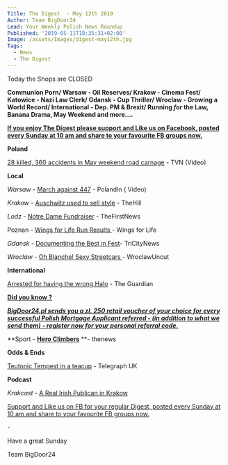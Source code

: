 ```yaml
---
Title: The Digest  - May 12th 2019
Author: Team BigDoor24
Lead: Your Weekly Polish News Roundup
Published: '2019-05-11T18:35:31+02:00'
Image: /assets/Images/digest-may12th.jpg
Tags:
  - News
  - The Digest
---
```

Today the Shops are CLOSED

**Communion Porn/ Warsaw - Oil Reserves/ Krakow - Cinema Fest/ Katowice - Nazi Law Clerk/ Gdansk - Cup Thriller/ Wroclaw - Growing a World Record/ International - Dep. PM & Brexit/ Running _for_ the Law, Banana Drama, May Weekend and more....**

[**If you enjoy The Digest please support and Like us on Facebook, posted every Sunday at 10 am and share to your favourite FB groups now.**](https://www.facebook.com/bigdoor24/)

<div class="sharethis-inline-share-buttons"></div>

**Poland**

[28 killed, 360 accidents in May weekend road carnage](https://www.tvn24.pl/tvn24-news-in-english,157,m/over-360-accidents-28-dead-over-poland-s-long-may-weekend,933974.html) - TVN (Video)

**Local**

_Warsaw_  - [March against 447](https://polandin.com/42588788/stop-447-march-proceeds-through-warsaw) - PolandIn ( Video)

_Krakow_  - [Auschwitz used to sell style](https://thehill.com/blogs/blog-briefing-room/news/442526-auschwitz-condemns-redbubble-for-selling-pillows-mini-skirts) - TheHill

_Lodz_ - [Notre Dame Fundraiser](https://www.thefirstnews.com/article/notre-dame-fundraiser-in-lodz-cathedral-5870) - TheFirstNews

Poznan - [Wings for Life Run Results](https://results.wingsforlifeworldrun.com/int/en/2019)[ ](https://www.tvn24.pl/wideo/z-anteny/lawyer-who-hanged-pictures-of-politicians-on-gallows-was-advising-hitler-s-birthday-organizers,1840842.html?playlist_id=29505) - Wings for Life

_Gdansk_ - [Documenting the Best in Fest](https://tricitynews.pl/event/16th-millennium-docs-against-gravity-festival/)- TriCityNews

_Wroclaw_ - [Oh Blanche! Sexy Streetcars ](http://wroclawuncut.com/2019/05/10/special-sex-edu-tram-give-advice-distribute-condoms/)- WroclawUncut

**International**

[Arrested for having the wrong Halo](https://www.theguardian.com/world/2019/may/06/woman-arrested-poland-posters-virgin-mary-rainbow-halo-plock) - The Guardian

[**Did you know ?**](https://bigdoor24.pl/)

[**_BigDoor24.pl sends you a zl. 250 retail voucher of your choice for every successful Polish Mortgage Applicant referred - (in addition to what we send them) - register now for your personal referral code._**](https://bigdoor24.pl/)

**Sport - **[Hero Climbers](http://thenews.pl/1/5/Artykul/419635,Polish-climbers-receive-award-for-saving-mountaineer-on-Nangar-Parbat)** **- thenews

**Odds & Ends**

[Teutonic Tempest in a teacup](https://www.telegraph.co.uk/news/2019/05/06/polish-mep-lampooned-dressing-medieval-knight-slaying-eurocrat/) - Telegraph UK

**Podcast**

_Krakcast_ - [A Real Irish Publican in Krakow](https://www.krakcast.pl/e/krakcast-interview-%E2%80%93-fergus-duffy/)

[Support and Like us on FB for your regular Digest, posted every Sunday at 10 am and share to your favourite FB groups now.](https://www.facebook.com/bigdoor24/)

<div class="sharethis-inline-share-buttons"></div>

\-

Have a great Sunday

Team BigDoor24
